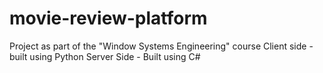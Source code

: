 # movie-review-platform
Project as part of the "Window Systems Engineering" course
Client side - built using Python
Server Side - Built using C#
